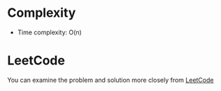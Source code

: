 # Complexity
- Time complexity: O(n)


# LeetCode
You can examine the problem and solution more closely from [LeetCode](https://leetcode.com/problems/fraction-addition-and-subtraction/solutions/5678801/cpp-solution/)

